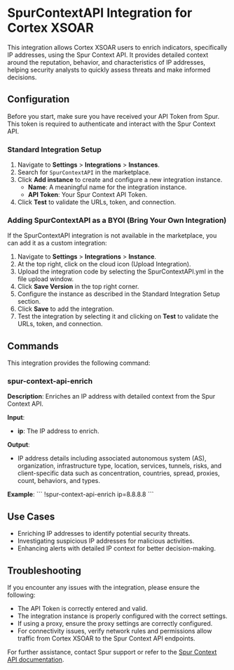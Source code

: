 # SpurContextAPI Integration for Cortex XSOAR

This integration allows Cortex XSOAR users to enrich indicators, specifically IP addresses, using the Spur Context API. It provides detailed context around the reputation, behavior, and characteristics of IP addresses, helping security analysts to quickly assess threats and make informed decisions.

## Configuration

Before you start, make sure you have received your API Token from Spur. This token is required to authenticate and interact with the Spur Context API.

### Standard Integration Setup

1. Navigate to **Settings** > **Integrations** > **Instances**.
2. Search for `SpurContextAPI` in the marketplace.
3. Click **Add instance** to create and configure a new integration instance.
   - **Name**: A meaningful name for the integration instance.
   - **API Token**: Your Spur Context API Token.
4. Click **Test** to validate the URLs, token, and connection.

### Adding SpurContextAPI as a BYOI (Bring Your Own Integration)

If the SpurContextAPI integration is not available in the marketplace, you can add it as a custom integration:

1. Navigate to **Settings** > **Integrations** > **Instance**.
2. At the top right, click on the cloud icon (Upload Integration).
3. Upload the integration code by selecting the SpurContextAPI.yml in the file upload window.
4. Click **Save Version** in the top right corner.
5. Configure the instance as described in the Standard Integration Setup section.
6. Click **Save** to add the integration.
7. Test the integration by selecting it and clicking on **Test** to validate the URLs, token, and connection.

## Commands

This integration provides the following command:

### spur-context-api-enrich

**Description**: Enriches an IP address with detailed context from the Spur Context API.

**Input**:

- **ip**: The IP address to enrich.

**Output**:

- IP address details including associated autonomous system (AS), organization, infrastructure type, location, services, tunnels, risks, and client-specific data such as concentration, countries, spread, proxies, count, behaviors, and types.

**Example**:
\`\`\`
!spur-context-api-enrich ip=8.8.8.8
\`\`\`

## Use Cases

- Enriching IP addresses to identify potential security threats.
- Investigating suspicious IP addresses for malicious activities.
- Enhancing alerts with detailed IP context for better decision-making.

## Troubleshooting

If you encounter any issues with the integration, please ensure the following:

- The API Token is correctly entered and valid.
- The integration instance is properly configured with the correct settings.
- If using a proxy, ensure the proxy settings are correctly configured.
- For connectivity issues, verify network rules and permissions allow traffic from Cortex XSOAR to the Spur Context API endpoints.

For further assistance, contact Spur support or refer to the [Spur Context API documentation](https://docs.spur.us/context-api?id=context-api).
